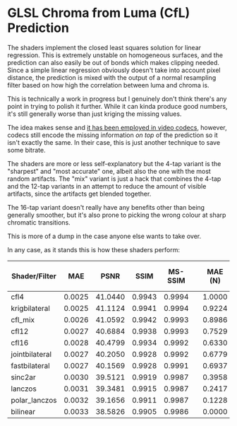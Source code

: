 # GLSL Chroma from Luma (CfL) Prediction
The shaders implement the closed least squares solution for linear regression. This is extremely unstable on homogeneous surfaces, and the prediction can also easily be out of bonds which makes clipping needed. 
Since a simple linear regression obviously doesn't take into account pixel distance, the prediction is mixed with the output of a normal resampling filter based on how high the correlation between luma and chroma is.

This is technically a work in progress but I genuinely don't think there's any point in trying to polish it further. While it can kinda produce good numbers, it's still generally worse than just kriging the missing values.

The idea makes sense and [it has been employed in video codecs](https://arxiv.org/abs/1711.03951), however, codecs still encode the missing information *on top* of the prediction so it isn't exactly the same. In their case, this is just another technique to save some bitrate.

The shaders are more or less self-explanatory but the 4-tap variant is the "sharpest" and "most accurate" one, albeit also the one with the most random artifacts. The "mix" variant is just a hack that combines the 4-tap and the 12-tap variants in an attempt to reduce the amount of visible artifacts, since the artifacts get blended together.

The 16-tap variant doesn't really have any benefits other than being generally smoother, but it's also prone to picking the wrong colour at sharp chromatic transitions.

This is more of a dump in the case anyone else wants to take over.

In any case, as it stands this is how these shaders perform:

| Shader/Filter  | MAE    | PSNR    | SSIM   | MS-SSIM |   | MAE (N) | PSNR (N) | SSIM (N) | MS-SSIM (N) |   | Mean   |
|----------------|--------|---------|--------|---------|---|---------|----------|----------|-------------|---|--------|
| cfl4           | 0.0025 | 41.0440 | 0.9943 |  0.9994 |   |  1.0000 |   0.9730 |   1.0000 |      1.0000 |   | 0.9932 |
| krigbilateral  | 0.0025 | 41.1124 | 0.9941 |  0.9994 |   |  0.9224 |   1.0000 |   0.9473 |      0.9984 |   | 0.9670 |
| cfl_mix        | 0.0026 | 41.0592 | 0.9942 |  0.9993 |   |  0.8986 |   0.9790 |   0.9734 |      0.9617 |   | 0.9532 |
| cfl12          | 0.0027 | 40.6884 | 0.9938 |  0.9993 |   |  0.7529 |   0.8324 |   0.8635 |      0.8799 |   | 0.8322 |
| cfl16          | 0.0028 | 40.4799 | 0.9934 |  0.9992 |   |  0.6330 |   0.7500 |   0.7834 |      0.7986 |   | 0.7413 |
| jointbilateral | 0.0027 | 40.2050 | 0.9928 |  0.9992 |   |  0.6779 |   0.6413 |   0.6120 |      0.7938 |   | 0.6813 |
| fastbilateral  | 0.0027 | 40.1569 | 0.9928 |  0.9991 |   |  0.6937 |   0.6223 |   0.6114 |      0.7089 |   | 0.6591 |
| sinc2ar        | 0.0030 | 39.5121 | 0.9919 |  0.9987 |   |  0.3958 |   0.3674 |   0.3757 |      0.0886 |   | 0.3069 |
| lanczos        | 0.0031 | 39.3481 | 0.9915 |  0.9987 |   |  0.2417 |   0.3026 |   0.2617 |      0.1711 |   | 0.2443 |
| polar_lanczos  | 0.0032 | 39.1656 | 0.9911 |  0.9987 |   |  0.1228 |   0.2305 |   0.1625 |      0.0654 |   | 0.1453 |
| bilinear       | 0.0033 | 38.5826 | 0.9905 |  0.9986 |   |  0.0000 |   0.0000 |   0.0000 |      0.0000 |   | 0.0000 |
